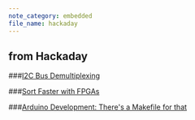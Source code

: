 ```yaml
---
note_category: embedded
file_name: hackaday
---
```

## from Hackaday

###[I2C Bus Demultiplexing](http://hackaday.com/2015/08/12/i2c-bus-splitting-with-a-more-professional-touch/)

###[Sort Faster with FPGAs](http://hackaday.com/2016/01/20/a-linear-time-sorting-algorithm-for-fpgas/)

###[Arduino Development: There's a Makefile for that](http://hackaday.com/2015/10/01/arduino-development-theres-a-makefile-for-that/)
